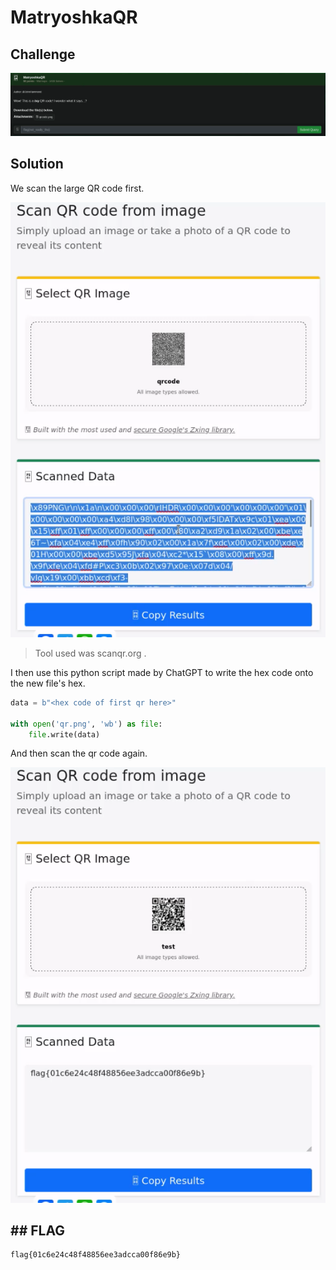 # MatryoshkaQR

## Challenge

![challenge](challenge.png)

## Solution

We scan the large QR code first.

![solution1](solution1.png)

> Tool used was scanqr.org .

I then use this python script made by ChatGPT to write the hex code onto the new file's hex.

```python
data = b"<hex code of first qr here>"

with open('qr.png', 'wb') as file:
    file.write(data)
```

And then scan the qr code again.

![solution2](solution2.png)

## ## FLAG

```text
flag{01c6e24c48f48856ee3adcca00f86e9b}
```
